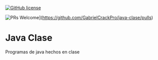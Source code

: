 [![GitHub license](https://img.shields.io/github/license/Naereen/StrapDown.js.svg)](https://github.com/GabrielCrackPro/java-clase/master/LICENSE)

![PRs Welcome](https://img.shields.io/badge/PRs-welcome-brightgreen.svg?style=flat-square)](https://github.com/GabrielCrackPro/java-clase/pulls)

# Java Clase

Programas de java hechos en clase
